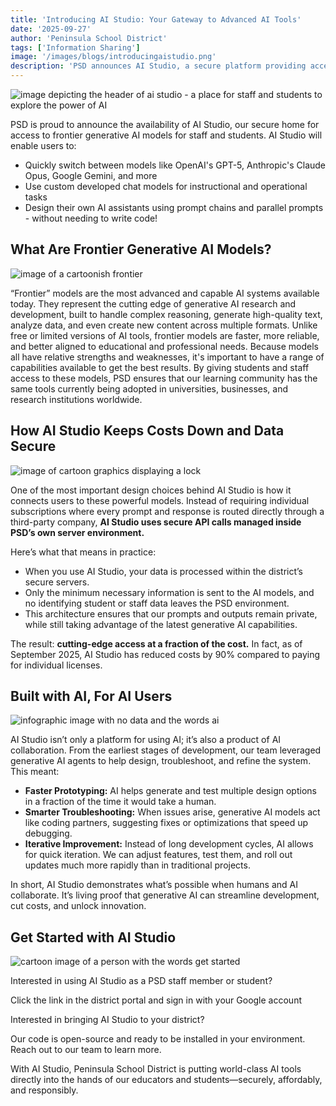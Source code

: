 ```yaml
---
title: 'Introducing AI Studio: Your Gateway to Advanced AI Tools'
date: '2025-09-27'
author: 'Peninsula School District'
tags: ['Information Sharing']
image: '/images/blogs/introducingaistudio.png'
description: 'PSD announces AI Studio, a secure platform providing access to frontier generative AI models for staff and students, featuring cost-effective API management and custom tool development capabilities.'
---
```


![image depicting the header of ai studio - a place for staff and students to explore the power of AI](/images/blogs/aistudio-header.png)

PSD is proud to announce the availability of AI Studio, our secure home for access to frontier generative AI models for staff and students. AI Studio will enable users to:

- Quickly switch between models like OpenAI's GPT-5, Anthropic's Claude Opus, Google Gemini, and more
- Use custom developed chat models for instructional and operational tasks
- Design their own AI assistants using prompt chains and parallel prompts - without needing to write code!

## What Are Frontier Generative AI Models?

![image of a cartoonish frontier](/images/blogs/frontier.png)

“Frontier” models are the most advanced and capable AI systems available today. They represent the cutting edge of generative AI research and development, built to handle complex reasoning, generate high-quality text, analyze data, and even create new content across multiple formats. Unlike free or limited versions of AI tools, frontier models are faster, more reliable, and better aligned to educational and professional needs.
Because models all have relative strengths and weaknesses, it's important to have a range of capabilities available to get the best results. By giving students and staff access to these models, PSD ensures that our learning community has the same tools currently being adopted in universities, businesses, and research institutions worldwide.

## How AI Studio Keeps Costs Down and Data Secure

![image of cartoon graphics displaying a lock](/images/blogs/secure.png)

One of the most important design choices behind AI Studio is how it connects users to these powerful models. Instead of requiring individual subscriptions where every prompt and response is routed directly through a third-party company, **AI Studio uses secure API calls managed inside PSD’s own server environment.**

Here’s what that means in practice:

- When you use AI Studio, your data is processed within the district’s secure servers.
- Only the minimum necessary information is sent to the AI models, and no identifying student or staff data leaves the PSD environment.
- This architecture ensures that our prompts and outputs remain private, while still taking advantage of the latest generative AI capabilities.

The result: **cutting-edge access at a fraction of the cost.** In fact, as of September 2025, AI Studio has reduced costs by 90% compared to paying for individual licenses.

## Built with AI, For AI Users

![infographic image with no data and the words ai](/images/blogs/aimodels.png)

AI Studio isn’t only a platform for using AI; it’s also a product of AI collaboration. From the earliest stages of development, our team leveraged generative AI agents to help design, troubleshoot, and refine the system.
This meant:

- **Faster Prototyping:** AI helps generate and test multiple design options in a fraction of the time it would take a human.
- **Smarter Troubleshooting:** When issues arise, generative AI models act like coding partners, suggesting fixes or optimizations that speed up debugging.
- **Iterative Improvement:** Instead of long development cycles, AI allows for quick iteration. We can adjust features, test them, and roll out updates much more rapidly than in traditional projects.

In short, AI Studio demonstrates what’s possible when humans and AI collaborate. It’s living proof that generative AI can streamline development, cut costs, and unlock innovation.

## Get Started with AI Studio

![cartoon image of a person with the words get started](/images/blogs/getstarted.png)

Interested in using AI Studio as a PSD staff member or student?

Click the link in the district portal and sign in with your Google account

Interested in bringing AI Studio to your district?

Our code is open-source and ready to be installed in your environment. Reach out to our team to learn more.

With AI Studio, Peninsula School District is putting world-class AI tools directly into the hands of our educators and students—securely, affordably, and responsibly.
